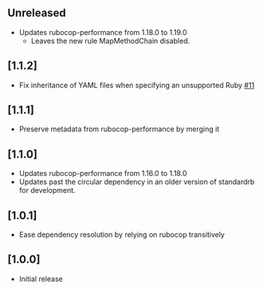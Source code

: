 ## Unreleased

- Updates rubocop-performance from 1.18.0 to 1.19.0
  - Leaves the new rule MapMethodChain disabled.

## [1.1.2]

- Fix inheritance of YAML files when specifying an unsupported Ruby
[#11](https://github.com/standardrb/standard-performance/issues/11)

## [1.1.1]

- Preserve metadata from rubocop-performance by merging it

## [1.1.0]

- Updates rubocop-performance from 1.16.0 to 1.18.0
- Updates past the circular dependency in an older version of standardrb for development.

## [1.0.1]

- Ease dependency resolution by relying on rubocop transitively

## [1.0.0]

- Initial release
